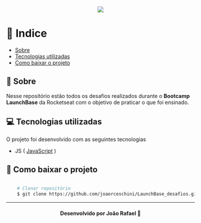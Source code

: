 <h1 align="center" style="width: 10%; margin: 20px auto">
    <img src="https://ik.imagekit.io/vrynjtmy4n/launchBase-logo_NnKJHVkJb.png">
<h1>

# 📍 Indice 

- [Sobre](#-sobre)
- [Tecnologias utilizadas](#-tecnologias-utilizadas)
- [Como baixar o projeto](#-como-baixar-o-projeto)

## 📑 Sobre

Nesse repositório estão todos os desafios realizados durante o **Bootcamp LaunchBase** da Rocketseat com o objetivo de praticar o que foi ensinado.


## 💻 Tecnologias utilizadas

O projeto foi desenvolvido com as seguintes tecnologias

- JS ( [JavaScript](https://www.javascript.com/) )


## 📂 Como baixar o projeto

```bash

    # Clonar repositório
    $ git clone https://github.com/joaorceschini/LaunchBase_desafios.git

```

---

<h4 align="center">
    Desenvolvido por João Rafael 🧡
</h4>